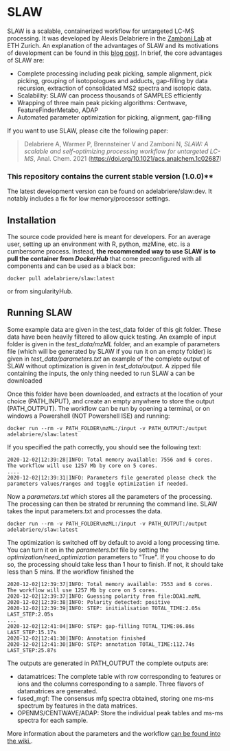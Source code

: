 # SLAW

SLAW is a scalable, containerized workflow for untargeted LC-MS processing. It was developed by Alexis Delabriere in the [Zamboni Lab](https://imsb.ethz.ch/research/zamboni.html) at ETH Zurich. An explanation of the advantages of SLAW and its motivations of development can be found in this [blog post](https://metabolomics.blog/2021/07/02/slaw/). In brief, the core advantages of SLAW are:
 * Complete processing including peak picking, sample alignment, pick picking, grouping of isotopologues and adducts, gap-filling by data recursion, extraction of consolidated MS2 spectra and isotopic data.
 * Scalability: SLAW can process thousands of SAMPLES efficiently
 * Wrapping of three main peak picking algorithms: Centwave, FeatureFinderMetabo, ADAP
 * Automated parameter optimization for picking, alignment, gap-filling

If you want to use SLAW, please cite the following paper:

> Delabriere A, Warmer P, Brennsteiner V and Zamboni N, *SLAW: A scalable and self-optimizing processing workflow for untargeted LC-MS*, Anal. Chem. 2021 (https://doi.org/10.1021/acs.analchem.1c02687)
 
### This repository contains the current stable version (1.0.0)**

The latest development version can be found on adelabriere/slaw:dev. It notably includes a fix for low memory/processor settings. 

## Installation

The source code provided here is meant for developers. For an average user, setting up an environment with R, python, mzMine, etc. is a cumbersome process. Instead, **the recommended way to use SLAW is to pull the container from *DockerHub*** that come preconfigured with all components and can be used as a black box:

```
docker pull adelabriere/slaw:latest
```

or from singularityHub.

## Running SLAW

Some example data are given in the test_data folder of this git folder. These data have been heavily filtered to allow quick testing. An example of input folder is given in the _test_data/mzML_ folder, and an example of parameters file (which will be generated by SLAW if you run it on an empty folder) is given in _test_data/parameters.txt_ an example of the complete output of SLAW without optimization is given in _test_data/output_. A zipped file containing the inputs, the only thing needed to run SLAW a  can be downloaded

Once this folder have been downloaded, and extracts at the location of your choice (PATH_INPUT), and create an empty anywhere to store the output (PATH_OUTPUT). The workflow can be run by opening a terminal, or on windows a Powershell (NOT Powershell ISE) and running:
```
docker run --rm -v PATH_FOLDER\mzML:/input -v PATH_OUTPUT:/output adelabriere/slaw:latest
```
If you specified the path correctly, you should see the following text:
```
2020-12-02|12:39:28|INFO: Total memory available: 7556 and 6 cores. The workflow will use 1257 Mb by core on 5 cores.
....
2020-12-02|12:39:31|INFO: Parameters file generated please check the parameters values/ranges and toggle optimization if needed.
```
Now a _parameters.txt_ which stores all the parameters of the processing. The processing can then be strated br rerunning the command line. SLAW takes the input parameters.txt and processes the data.
```
docker run --rm -v PATH_FOLDER\mzML:/input -v PATH_OUTPUT:/output adelabriere/slaw:latest
```
The optimization is switched off by default to avoid a long processing time. You can turn it on in the _parameters.txt_ file by setting the _optimization/need_optimization_ parameters to "True". If you choose to do so, the processing should take less than 1 hour to finish. If not, it should take less than 5 mins. If the workflow finished the

```
2020-12-02|12:39:37|INFO: Total memory available: 7553 and 6 cores. The workflow will use 1257 Mb by core on 5 cores.
2020-12-02|12:39:37|INFO: Guessing polarity from file:DDA1.mzML
2020-12-02|12:39:38|INFO: Polarity detected: positive
2020-12-02|12:39:39|INFO: STEP: initialisation TOTAL_TIME:2.05s LAST_STEP:2.05s
...
2020-12-02|12:41:04|INFO: STEP: gap-filling TOTAL_TIME:86.86s LAST_STEP:15.17s
2020-12-02|12:41:30|INFO: Annotation finished
2020-12-02|12:41:30|INFO: STEP: annotation TOTAL_TIME:112.74s LAST_STEP:25.87s
```
The outputs are generated in PATH_OUTPUT the complete outputs are:
 * datamatrices: The complete table with row corresponding to features or ions and the columns corresponding to a sample. Three flavors of datamatrices are generated.
 * fused_mgf: The consensus mfg spectra obtained, storing one ms-ms spectrum by features in the data matrices.
 * OPENMS/CENTWAVE/ADAP: Store the individual peak tables and ms-ms spectra for each sample.

 More information about the parameters and the workflow [can be found into the wiki.](https://github.com/adelabriere/SLAW/wiki).


<!-- ## Installing docker -->

<!-- Docker can be installed following this [tutorial](https://runnable.com/docker/install-docker-on-windows-10).
The whole installation process should take less than 15 minutes, mainly because you need to restart your computer.

After the installation is finished you have to add yourself to the docker-user group of ETH to run Docker. At the moment you have to do it yourself, to do so sign out of your session (Important : sign out) and log in the admin account of your computer (SYSBCPU) and find the local users group in the control panel :
![alt text](imgs/local_users.png)

Then on the windows click on the Groups folder in the middle panel, open the docker-users group. You  can then add yourself to the docker-users, using you ETH login (dalexis in my case). You can then log out of the SYSBCPU account
### Increasing processing power.
By default the docker virtual machine only take a small part of your computing power, however especially if you have a workstation. To do so right click on the docker icon at the right of your task bar :
 ![alt text](imgs/icon_docker.png)

And open the settings page :
 ![alt text](imgs/increasing_power.png) -->
<!--
The number of CPUs and the RAM will notably increase the speed of the peakpicking. One peakpicking experiment take 1.25Go of RAM approximately. After these modifications the docker engine will restart, which can take several minutes.

## Running the workflow

### Getting the last version of the workflow
Once docker is installed please run the Windows Powershell on windows or any Unix terminal. The workflow can then be installed directly form the "dockerhub" just by typing the following lines :
```
docker pull adelabriere/lcms_workflow_zamboni:latest
```
The required space is approximately 3 Go.

### Running the docker

_TLDR :_
```
docker run -it --cap-add=SYS_ADMIN --cap-add=DAC_READ_SEARCH --privileged -e INPUT=/sauer1/users/Alexis/examples_lcms_workflow/input -e OUTPUT=/sauer1/users/Alexis/examples_lcms_workflow/output -e USERNAME=dalexis adelabriere/lcms_workflow_zamboni:latest
```
with :
* __INPUT__ the input directory, which can be on Sauer1, here
* __OUTPUT__ the output directory which can also be on Sauer1, it should be an empty directory. It can potentially include a *parameters.txt* file
* __USERNAME__ your username to access sauer1 (the same than your windows session login)


###More detail

### What's inside
The docker is focused on the passage form raw-files to a as set of usable informations. The LC-MS workflow extract 2 kind informations, pekas and ms-ms spectra specific of MS-MS spectra.
* A set of peaktable containing all the peaks extracted in the MS1 format one for each .mzML files in a csv format each including the following fields :
  * _mz_ : The measured mass-to-charge ratio measured as the intensity weighted mz across the different scans.
  * _rt_ : The measured retention time at the apex of the peak
  * _height_ : The peak height in count or as an intensity
  * _intensity_ : The integrated area of the peak in the time dimension
  * _rt_min_ : The detected start of the peak in minute
  * _rt_max_ : The detected end of the peak in minute
  * _mz_min_ : The detected end of the peak in minute
  * _mz_max_ : The detected end of the peak in minute
  * _SN_ : The signal-to-noise ratio as measured by the ADAP algorithm
  * _peakwidth_ : The peakwidth of the chromatographic peak calculated as _rt_max - rt_min_
  * _right_on_left_assymetry_ : A measure of the peak assymetry calculated as  _(rt_max - rt)/(rt - rt_min)_
* A set of _.mgf_ containing all the MS-MS spectra in .mgf format. The .mgf format is standard format used by many tools to idetify ms-ms spectra (GNPS spectral search, SIRIUS, CFM-ID).


```
docker run -it --cap-add=SYS_ADMIN --cap-add=DAC_READ_SEARCH --privileged -e INPUT=/sauer1/users/Alexis/examples_lcms_workflow/input -e OUTPUT=/sauer1/users/Alexis/examples_lcms_workflow/output -e USERNAME=dalexis adelabriere/lcms_workflow_zamboni:latest
```


## What is inside this docker ?

The LCMS processing workflow incorporates three main steps :
- Peak picking using the MZmine workflow
- Peak alignment using an in-house aligner
- Peak feature annotations using the MScliques worklow.
- The MS-MS spectra are eventually output to be the majority of the daya. -->

